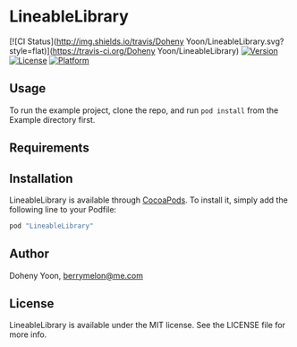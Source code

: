 # LineableLibrary

[![CI Status](http://img.shields.io/travis/Doheny Yoon/LineableLibrary.svg?style=flat)](https://travis-ci.org/Doheny Yoon/LineableLibrary)
[![Version](https://img.shields.io/cocoapods/v/LineableLibrary.svg?style=flat)](http://cocoapods.org/pods/LineableLibrary)
[![License](https://img.shields.io/cocoapods/l/LineableLibrary.svg?style=flat)](http://cocoapods.org/pods/LineableLibrary)
[![Platform](https://img.shields.io/cocoapods/p/LineableLibrary.svg?style=flat)](http://cocoapods.org/pods/LineableLibrary)

## Usage

To run the example project, clone the repo, and run `pod install` from the Example directory first.

## Requirements

## Installation

LineableLibrary is available through [CocoaPods](http://cocoapods.org). To install
it, simply add the following line to your Podfile:

```ruby
pod "LineableLibrary"
```

## Author

Doheny Yoon, berrymelon@me.com

## License

LineableLibrary is available under the MIT license. See the LICENSE file for more info.

